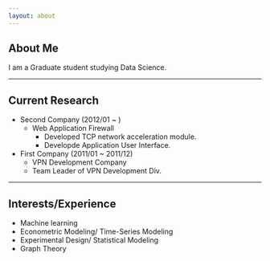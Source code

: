 ```yaml
---
layout: about 
---
```


## About Me
I am a Graduate student studying Data Science.  

-----

## Current Research
* Second Company (2012/01 ~ )
  * Web Application Firewall
    * Developed TCP network acceleration module.
    * Developde Application User Interface.
* First Company (2011/01 ~ 2011/12)
  * VPN Development Company
  * Team Leader of VPN Development Div.

-----

## Interests/Experience
- Machine learning
- Econometric Modeling/ Time-Series Modeling
- Experimental Design/ Statistical Modeling
- Graph Theory

